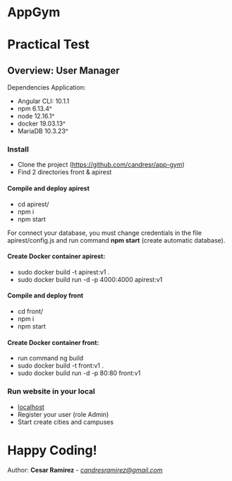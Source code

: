 # AppGym

# Practical Test

## Overview: User Manager 
Dependencies Application:

- Angular CLI: 10.1.1
- npm 6.13.4^
- node 12.16.1^
- docker 19.03.13^
- MariaDB 10.3.23^

### Install
- Clone the project (https://github.com/candresr/app-gym)
- Find 2 directories front & apirest

#### Compile and deploy apirest
- cd apirest/
- npm i
- npm start

For connect  your database, you must change credentials in the file apirest/config.js and run command __npm start__ (create automatic database).

#### Create Docker container apirest:
- sudo docker build -t apirest:v1 .
- sudo docker build run -d -p 4000:4000 apirest:v1

#### Compile and deploy front
- cd front/
- npm i
- npm start

#### Create Docker container front:
- run command ng build
- sudo docker build -t front:v1 .
- sudo docker build run -d -p 80:80 front:v1

### Run website in your local
- [localhost](http://localhost:4000/)
- Register your user (role Admin)
- Start create cities and campuses

# Happy Coding! 
Author: __Cesar Ramirez__ - *candresramirez@gmail.com*
